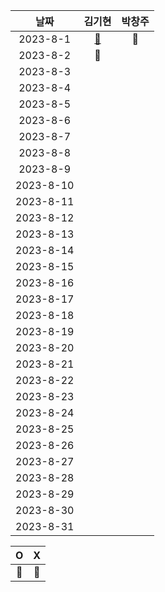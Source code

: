 |    날짜     | 김기현 | 박창주 |
|:---------:|:---:|:---:|
| 2023-8-1  |[🔵](https://github.com/KimKiHyun0206/Backend-Study/tree/main)|🔴|
| 2023-8-2  |🔴|
| 2023-8-3  ||
| 2023-8-4  ||
| 2023-8-5  ||
| 2023-8-6  ||
| 2023-8-7  ||
| 2023-8-8  ||
| 2023-8-9  ||
| 2023-8-10 ||
| 2023-8-11 ||
| 2023-8-12 ||
| 2023-8-13 ||
| 2023-8-14 ||
| 2023-8-15 ||
| 2023-8-16 ||
| 2023-8-17 ||
| 2023-8-18 ||
| 2023-8-19 ||
| 2023-8-20 ||
| 2023-8-21 ||
| 2023-8-22 ||
| 2023-8-23 ||
| 2023-8-24 ||
| 2023-8-25 ||
| 2023-8-26 ||
| 2023-8-27 ||
| 2023-8-28 ||
| 2023-8-29 ||
| 2023-8-30 ||
| 2023-8-31 ||


|     O      | X |
|:-----------:|:----:|
|    🔵    |  🔴  |
